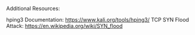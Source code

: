 Additional Resources:

hping3 Documentation: https://www.kali.org/tools/hping3/
TCP SYN Flood Attack: https://en.wikipedia.org/wiki/SYN_flood
